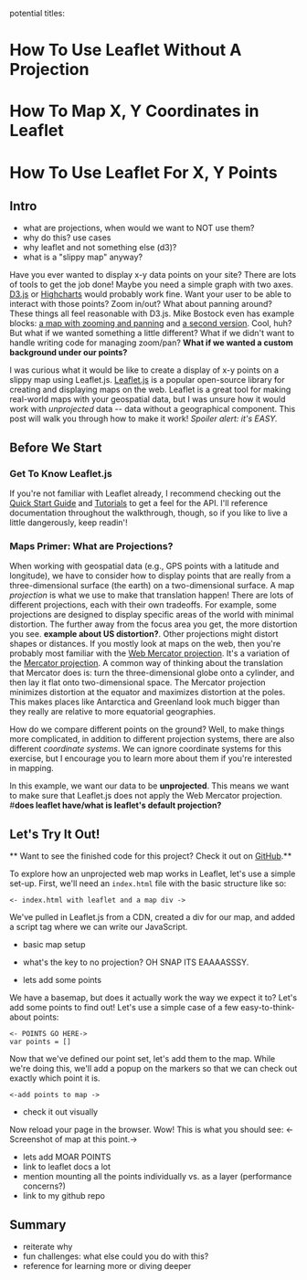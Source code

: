potential titles:
# How To Use Leaflet Without A Projection
# How To Map X, Y Coordinates in Leaflet
# How To Use Leaflet For X, Y Points


## Intro
- what are projections, when would we want to NOT use them?
- why do this? use cases
- why leaflet and not something else (d3)?
- what is a "slippy map" anyway?

Have you ever wanted to display x-y data points on your site? There are lots of tools to get the job done! Maybe you need a simple graph with two axes. [D3.js](https://d3js.org/) or [Highcharts](http://www.highcharts.com/) would probably work fine. Want your user to be able to interact with those points? Zoom in/out? What about panning around? These things all feel reasonable with D3.js. Mike Bostock even has example blocks: [a map with zooming and panning](https://bl.ocks.org/mbostock/eec4a6cda2f573574a11) and [a second version](http://bl.ocks.org/mbostock/09dd5ad7d6bfd40187e0). Cool, huh? But what if we wanted something a little different? What if we didn't want to handle writing code for managing zoom/pan? **What if we wanted a custom background under our points?**

I was curious what it would be like to create a display of x-y points on a slippy map using Leaflet.js. [Leaflet.js](http://leafletjs.com) is a popular open-source library for creating and displaying maps on the web. Leaflet is a great tool for making real-world maps with your geospatial data, but I was unsure how it would work with _unprojected_ data -- data without a geographical component. This post will walk you through how to make it work! _Spoiler alert: it's EASY._

## Before We Start

### Get To Know Leaflet.js
If you're not familiar with Leaflet already, I recommend checking out the [Quick Start Guide](http://leafletjs.com/examples/quick-start.html) and [Tutorials](http://leafletjs.com/examples.html) to get a feel for the API. I'll reference documentation throughout the walkthrough, though, so if you like to live a little dangerously, keep readin'!

### Maps Primer: What are Projections?
When working with geospatial data (e.g., GPS points with a latitude and longitude), we have to consider how to display points that are really from a three-dimensional surface (the earth) on a two-dimensional surface. A map _projection_ is what we use to make that translation happen! There are lots of different projections, each with their own tradeoffs. For example, some projections are designed to display specific areas of the world with minimal distortion. The further away from the focus area you get, the more distortion you see. **example about US distortion?**. Other projections might distort shapes or distances. If you mostly look at maps on the web, then you're probably most familiar with the [Web Mercator projection](https://en.wikipedia.org/wiki/Web_Mercator). It's a variation of the [Mercator projection](https://en.wikipedia.org/wiki/Mercator_projection). A common way of thinking about the translation that Mercator does is: turn the three-dimensional globe onto a cylinder, and then lay it flat onto two-dimensional space. The Mercator projection minimizes distortion at the equator and maximizes distortion at the poles. This makes places like Antarctica and Greenland look much bigger than they really are relative to more equatorial geographies.

How do we compare different points on the ground? Well, to make things more complicated, in addition to different projection systems, there are also different _coordinate systems_. We can ignore coordinate systems for this exercise, but I encourage you to learn more about them if you're interested in mapping.

In this example, we want our data to be **unprojected**. This means we want to make sure that Leaflet.js does not apply the Web Mercator projection.
#**does leaflet have/what is leaflet's default projection?**

## Let's Try It Out!
** Want to see the finished code for this project? Check it out on [GitHub](https://github.com/thesteady/xy-leaflet).**

To explore how an unprojected web map works in Leaflet, let's use a simple set-up. First, we'll need an `index.html` file with the basic structure like so:

```
<- index.html with leaflet and a map div ->
```

We've pulled in Leaflet.js from a CDN, created a div for our map, and added a script tag where we can write our JavaScript.

- basic map setup
- what's the key to no projection? OH SNAP ITS EAAAASSSY.

- lets add some points

We have a basemap, but does it actually work the way we expect it to? Let's add some points to find out! Let's use a simple case of a few easy-to-think-about points:
```
<- POINTS GO HERE->
var points = []
```

Now that we've defined our point set, let's add them to the map. While we're doing this, we'll add a popup on the markers so that we can check out exactly which point it is.
```
<-add points to map ->
```

- check it out visually

Now reload your page in the browser. Wow! This is what you should see:
<- Screenshot of map at this point.->

- lets add MOAR POINTS
- link to leaflet docs a lot
- mention mounting all the points individually vs. as a layer (performance concerns?)
- link to my github repo


## Summary
- reiterate why
- fun challenges: what else could you do with this?
- reference for learning more or diving deeper
